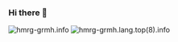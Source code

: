 ### Hi there 👋

![hmrg-grmh.info](https://github-readme-stats.vercel.app/api?username=hmrg-grmh&show_icons=true)
![hmrg-grmh.lang.top(8).info](https://github-readme-stats.vercel.app/api/top-langs/?username=hmrg-grmh&layout=compact&langs_count=8)

<!--
**hmrg-grmh/hmrg-grmh** is a ✨ _special_ ✨ repository because its `README.md` (this file) appears on your GitHub profile.

Here are some ideas to get you started:

- 🔭 I’m currently working on ...
- 🌱 I’m currently learning ...
- 👯 I’m looking to collaborate on ...
- 🤔 I’m looking for help with ...
- 💬 Ask me about ...
- 📫 How to reach me: ...
- 😄 Pronouns: ...
- ⚡ Fun fact: ...
-->




